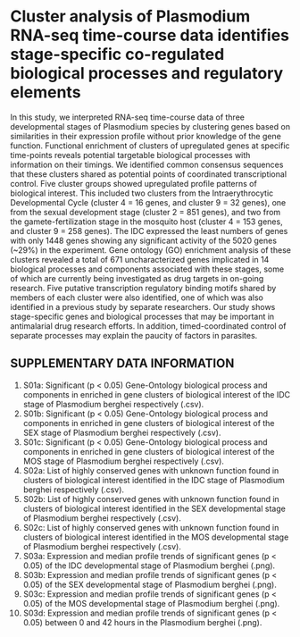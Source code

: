 <h1>Cluster analysis of Plasmodium RNA-seq time-course data identifies stage-specific co-regulated biological processes and regulatory elements</h1>

In this study, we interpreted RNA-seq time-course data of three developmental stages of Plasmodium species by clustering genes based on similarities in their expression profile without prior knowledge of the gene function. Functional enrichment of clusters of upregulated genes at specific time-points reveals potential targetable biological processes with information on their timings. We identified common consensus sequences that these clusters shared as potential points of coordinated transcriptional control. Five cluster groups showed upregulated profile patterns of biological interest. This included two clusters from the Intraerythrocytic Developmental Cycle (cluster 4 = 16 genes, and cluster 9 = 32 genes), one from the sexual development stage (cluster 2 = 851 genes), and two from the gamete-fertilization stage in the mosquito host (cluster 4 = 153 genes, and cluster 9 = 258 genes). The IDC expressed the least numbers of genes with only 1448 genes showing any significant activity of the 5020 genes (~29%) in the experiment. Gene ontology (GO) enrichment analysis of these clusters revealed a total of 671 uncharacterized genes implicated in 14 biological processes and components associated with these stages, some of which are currently being investigated as drug targets in on-going research. Five putative transcription regulatory binding motifs shared by members of each cluster were also identified, one of which was also identified in a previous study by separate researchers. Our study shows stage-specific genes and biological processes that may be important in antimalarial drug research efforts. In addition, timed-coordinated control of separate processes may explain the paucity of factors in parasites.

<h2>SUPPLEMENTARY DATA INFORMATION</h2>
<ol>
<li>S01a: Significant (p < 0.05) Gene-Ontology biological process and components in enriched in gene clusters of biological interest of the IDC stage of Plasmodium berghei respectively (.csv).</li>
<li>S01b: Significant (p < 0.05) Gene-Ontology biological process and components in enriched in gene clusters of biological interest of the SEX stage of Plasmodium berghei respectively (.csv).</li>
<li>S01c: Significant (p < 0.05) Gene-Ontology biological process and components in enriched in gene clusters of biological interest of the MOS stage of Plasmodium berghei respectively (.csv).</li>
<li>S02a: List of highly conserved genes with unknown function found in clusters of biological interest identified in the IDC stage of Plasmodium berghei respectively (.csv).</li>
<li>S02b: List of highly conserved genes with unknown function found in clusters of biological interest identified in the SEX developmental stage of Plasmodium berghei respectively (.csv).</li>
<li>S02c: List of highly conserved genes with unknown function found in clusters of biological interest identified in the MOS developmental stage of Plasmodium berghei respectively (.csv).</li>
<li>S03a: Expression and median profile trends of significant genes (p < 0.05) of the IDC developmental stage of Plasmodium berghei (.png).</li>
<li>S03b: Expression and median profile trends of significant genes (p < 0.05) of the SEX developmental stage of Plasmodium berghei (.png).</li>
<li>S03c: Expression and median profile trends of significant genes (p < 0.05) of the MOS developmental stage of Plasmodium berghei (.png).</li>
<li>S03d: Expression and median profile trends of significant genes (p < 0.05) between 0 and 42 hours in the Plasmodium berghei (.png).</li>
</ol>
